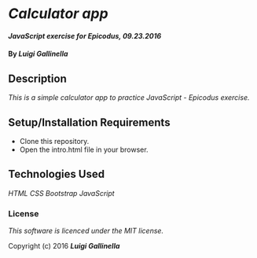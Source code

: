 # _Calculator app_

#### _JavaScript exercise for Epicodus, 09.23.2016_

#### By _**Luigi Gallinella**_

## Description

_This is a simple calculator app to practice JavaScript - Epicodus exercise._

## Setup/Installation Requirements

* Clone this repository.
* Open the intro.html file in your browser.

## Technologies Used

_HTML_
_CSS_
_Bootstrap_
_JavaScript_

### License

*This software is licenced under the MIT license.*

Copyright (c) 2016 **_Luigi Gallinella_**